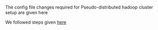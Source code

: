 The config file changes required for Pseudo-distributed hadoop cluster setup are given here  

We followed steps given [here](https://hadoop.apache.org/docs/current/hadoop-project-dist/hadoop-common/SingleCluster.html#Pseudo-Distributed_Operation)
